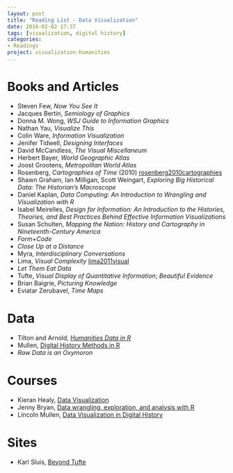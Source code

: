 ```yaml
---
layout: post
title: "Reading List - Data Visualization"
date: 2016-02-02 17:37
tags: [visualization, digital history]
categories:
- Readings
project: visualization-humanities
...
```




# Books and Articles

- Steven Few, *Now You See It*
- Jacques Bertin, *Semiology of Graphics*
- Donna M. Wong, *WSJ Guide to Information Graphics*
- Nathan Yau, *Visualize This*
- Colin Ware, *Information Visualization*
- Jenifer Tidwell, *Designing Interfaces*
- David McCandless, *The Visual Miscellaneum*
- Herbert Bayer, *World Geographic Atlas*
- Joost Grootens, *Metropolitan World Atlas*
- Rosenberg, *Cartographies of Time* (2010) [rosenberg2010cartographies](/rosenberg2010cartographies/)
- Shawn Graham, Ian Milligan, Scott Weingart, *Exploring Big Historical Data: The Historian’s Macroscope*
- Daniel Kaplan, *Data Computing: An Introduction to Wrangling and Visualization with R*
- Isabel Meirelles, *Design for Information: An Introduction to the Histories, Theories, and Best Practices Behind Effective Information Visualizations*
- Susan Schulten, *Mapping the Nation: History and Cartography in Nineteenth-Century America*
- *Form+Code*
- *Close Up at a Distance*
- Myra, *Interdisciplinary Conversations*
- Lima, *Visual Complexity* [lima2011visual](/lima2011visual/)
- *Let Them Eat Data*
- Tufte, *Visual Display of Quantitative Information*; *Beautiful Evidence*
- Brian Baigrie, *Picturing Knowledge*
- Eviatar Zerubavel, *Time Maps*

# Data

- Tilton and Arnold, *[Humanities Data in R](http://www.springer.com/us/book/9783319207018)*
- Mullen, [Digital History Methods in R](http://dh-r.lincolnmullen.com/)
- *Raw Data is an Oxymoron*

# Courses

- Kieran Healy, [Data Visualization](http://socviz.github.io/soc880/)
- Jenny Bryan, [Data wrangling, exploration, and analysis with R](https://stat545-ubc.github.io/)
- Lincoln Mullen, [Data Visualization in Digital History](http://lincolnmullen.com/courses/data-dh.2016/)

# Sites

- Karl Sluis, [Beyond Tufte](https://medium.com/@karlsluis/beyond-tufte-fd93cbcec6af)

